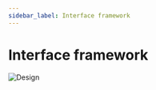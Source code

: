 ```yaml
---
sidebar_label: Interface framework
---
```


# Interface framework

![Design](/img/design/6666d8e9bc374b12669907e0b99e6656.png)